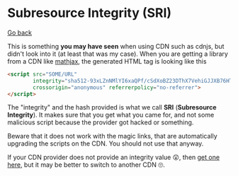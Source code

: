 # Subresource Integrity (SRI)

[Go back](../../../programming/web/_general/_old/general/index.md#security)

This is something **you may have seen** when using CDN such as cdnjs, but didn't look into it (at least that was my case). When you are getting a library from a CDN like [mathjax](https://cdnjs.com/libraries/mathjax), the generated HTML tag is looking like this

```html
<script src="SOME/URL" 
        integrity="sha512-93xLZnNMlYI6xaQPf/cSdXoBZ23DThX7VehiGJJXB76HTTalQKPC5CIHuFX8dlQ5yzt6baBQRJ4sDXhzpojRJA==" 
        crossorigin="anonymous" referrerpolicy="no-referrer">
</script>
```

The "integrity" and the hash provided is what we call **SRI** (**Subresource Integrity**). It makes sure that you get what you came for, and not some malicious script because the provider got hacked or something.

Beware that it does not work with the magic links, that are automatically upgrading the scripts on the CDN. You should not use that anyway.

If your CDN provider does not provide an integrity value 😲, then [get one here](https://www.srihash.org/), but it may be better to switch to another CDN 🙄.